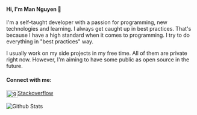 #### Hi, I'm Man Nguyen 👋

I'm a self-taught developer with a passion for programming, new technologies and learning. I always get caught up in best practices. That's because I have a high standard when it comes to programming. I try to do everything in "best practices" way.

I usually work on my side projects in my free time. All of them are private right now. However, I'm aiming to have some public as open source in the future.

#### Connect with me:

<img align="center" src="https://raw.githubusercontent.com/rahuldkjain/github-profile-readme-generator/master/src/images/icons/Social/stack-overflow.svg" alt="9438040" height="20" width="30" />[Stackoverflow](https://stackoverflow.com/users/9438040)

![Github Stats](https://github-readme-stats.vercel.app/api?username=mannguyen0107&show_icons=true&locale=en)

